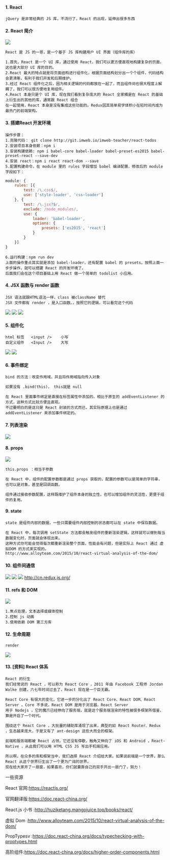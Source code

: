 #### 1.	React
```
jQuery 是非常经典的 JS 库，不流行了，React 的出现，延伸出很多东西

```
#### 2.	React 简介
![](https://raw.githubusercontent.com/lz109896/Web-datum/462720a5fd8bdf835191f9426801252a28508725/React%20%E7%AE%80%E4%BB%8B%20.png)
```
React 是 JS 的一哥，是一个基于 JS 库构建用户 UI 界面（组件库的库）

1.首先，React 是一个 UI 库，通过使用 React，我们可以更方便直观地构建复杂的页面，这也是大部分 UI 库的目的。
2.React 最大的特点就是将页面结构进行组件化，根据页面结构划分出一个个组件，代码结构会更清晰，有利于我们开发和后期维护。
3.经过 React 组件化之后，因为相关逻辑的代码都放在一起了，而且组件间也很大程度上解耦了，我们可以很方便地复用组件。
4.React 本身只是个 UI 库，现在我们看到复杂庞大的 React 全家桶是在 React 的基础上衍生出的其他的库，通常跟 React 组合
在一起使用，React 本身是没有集成这些功能的。Redux因其简单易学体积小在短时间内成为最热门的前端架构。
```
#### 3.	搭建React 开发环境
```
操作步骤：
1.克隆代码： git clone http://git.imweb.io/imweb-teacher/react-todos
2.安装项目本身依赖：npm i
3.安装构建依赖: npm i babel-core babel-loader babel-preset-es2015 babel-preset-react --save-dev
4.安装 react：npm i react react-dom --save
5.配置构建命令，在 module 里的 rules 字段增加 babel 编译配置，修改后的 module 字段如下：
```
```js
module: {
    rules: [{
        test: /\.css$/,
        use: ['style-loader', 'css-loader']
    }, {
        test: /\.jsx?$/,
        exclude: /node_modules/,
        use: {
            loader: 'babel-loader',
            options: {
                presets: ['es2015', 'react']
            }
        }
    }]
}
```
```
6.运行构建：npm run dev
上面的操作重点其实就是添加 babel-loader，还有配置 babel 的 presets，按照上面一步步操作，就可以搭建 React 的开发环境了。
后面我们会在这个项目基础上用 React 做一个简单的 todolist 小应用。
```

#### 4.	JSX 函数与 render 函数
```
JSX 语法就跟HTML语法一样，class 被className 替代
JSX 文件都有 render ，是入口函数。，按照它的逻辑，可以看完这个代码
```
![](https://raw.githubusercontent.com/lz109896/Web-datum/462720a5fd8bdf835191f9426801252a28508725/JSX%20%E5%87%BD%E6%95%B0%E4%B8%8E%20render%20%E5%87%BD%E6%95%B0%201.png)
![](https://raw.githubusercontent.com/lz109896/Web-datum/462720a5fd8bdf835191f9426801252a28508725/JSX%20%E5%87%BD%E6%95%B0%E4%B8%8E%20render%20%E5%87%BD%E6%95%B0%202.png)
![](https://raw.githubusercontent.com/lz109896/Web-datum/462720a5fd8bdf835191f9426801252a28508725/JSX%20%E5%87%BD%E6%95%B0%E4%B8%8E%20render%20%E5%87%BD%E6%95%B0%203.png)

#### 5.	组件化
```
html 标签   <input />    小写
自定义组件   <Input />    大写
```
![](https://raw.githubusercontent.com/lz109896/Web-datum/462720a5fd8bdf835191f9426801252a28508725/%E7%BB%84%E4%BB%B6%E5%8C%96%201.png)
![](https://raw.githubusercontent.com/lz109896/Web-datum/462720a5fd8bdf835191f9426801252a28508725/%E7%BB%84%E4%BB%B6%E5%8C%96%202.png)

#### 6.	事件绑定
```
bind 的方法：改变作用域，并且将作用域指向传入对象

如果没有 .bind(this)， this就是 null

在 React 里面事件绑定是直接在标签属性中添加的，相比于原生的 addEventListener 的方式，这种方式比较方便且直观。
不过要明白的是这只是 React 封装的方式而已，其实际原理上也是通过 addEventListener 来添加事件绑定的。

```
#### 7.	列表渲染
![](https://raw.githubusercontent.com/lz109896/Web-datum/462720a5fd8bdf835191f9426801252a28508725/%E5%88%97%E8%A1%A8%E6%B8%B2%E6%9F%93%201.png)


#### 8.	props
![](https://raw.githubusercontent.com/lz109896/Web-datum/462720a5fd8bdf835191f9426801252a28508725/props%201.png)
```
this.props ：相当于参数

在 React 中，组件的配置参数都是通过 props 获取的，配置的参数可以是简单的字符串，也可以是对象，甚至是回调函数。

组件通过接收参数配置，这样既维护了组件本身的独立性，也可以增加组件的灵活性，更便于组件的复用。

```
#### 9.	state
```
state 是组件内部的数据，一些只需要组件内部控制的状态都可以在 state 中保存数据。

在 React 中，每次调用 setState 方法都会触发组件的重新渲染逻辑，这样就可以做到每当数据变化时，页面就会体现出来。
这种方式你可能会觉得每次都重新渲染整个页面，性能会有问题，但是实际上 React 通过 虚拟DOM 的方式来实现的。
http://www.alloyteam.com/2015/10/react-virtual-analysis-of-the-dom/
```
#### 10.	组件间通信
![](https://raw.githubusercontent.com/lz109896/Web-datum/462720a5fd8bdf835191f9426801252a28508725/%E7%BB%84%E4%BB%B6%E9%97%B4%E9%80%9A%E4%BF%A1%201.png)
![](https://raw.githubusercontent.com/lz109896/Web-datum/462720a5fd8bdf835191f9426801252a28508725/%E7%BB%84%E4%BB%B6%E9%97%B4%E9%80%9A%E4%BF%A1%202.png)
![](https://raw.githubusercontent.com/lz109896/Web-datum/462720a5fd8bdf835191f9426801252a28508725/%E7%BB%84%E4%BB%B6%E9%97%B4%E9%80%9A%E4%BF%A1%203.png)
http://cn.redux.js.org/
#### 11.	refs 和 DOM
![](https://raw.githubusercontent.com/lz109896/Web-datum/462720a5fd8bdf835191f9426801252a28508725/refs%20%E5%92%8C%20DOM%201.png)
```
1.焦点处理，文本选择或媒体控制
2.控制 js 动画
3.使用依赖 DOM 第三方库

```
#### 12.	生命周期
```
render
```
![](https://raw.githubusercontent.com/lz109896/Web-datum/462720a5fd8bdf835191f9426801252a28508725/%E7%94%9F%E5%91%BD%E5%91%A8%E6%9C%9F%201.png)


#### 13.	 [资料] React 体系
```
React 的衍生
我们经常说的 React ，可以称为 React Core ，2011 年由 Facebook 工程师 Jordan Walke 创建，六七年时间过去了，React 现在是一个巨无霸。

React Core 有很大的变化，它进一步的分化出了 React Core、React DOM、React Server 。Core 不多说，React DOM 是用于浏览器，React Server
用于 Nodejs ，它的魔爪已经伸向了服务端，就是这个服务端渲染的特性被很多框架所借鉴，算是开启了一个时代。

围绕这个 React Core ，大批量的辅助库涌现了出来，典型的如 React Router、Redux ，生态越来庞大，于是又有了 ant-design 这些大而全的框架。

前端和服务端都被 React 占领，它还没有停歇，触角又伸向了 iOS 和 Android ，React-Native ，从此我们可以用 HTML CSS JS 写出手机端应用。

所以啊，在众多的库和框架当中，我们选择 React 介绍给大家。如果说前端是一个世界，那么 React 从这个世界衍生出了一个更为广阔的世界。
现在给大家开了一扇窗，如果喜欢，你们就要靠自己的双手开出一扇门了，努力！
```
一些资源

React 官网:https://reactjs.org/

官网翻译版:https://doc.react-china.org/

React.js 小书 :http://huziketang.mangojuice.top/books/react/

虚拟 Dom :http://www.alloyteam.com/2015/10/react-virtual-analysis-of-the-dom/

PropTypesv :https://doc.react-china.org/docs/typechecking-with-proptypes.html

高阶组件:https://doc.react-china.org/docs/higher-order-components.html



